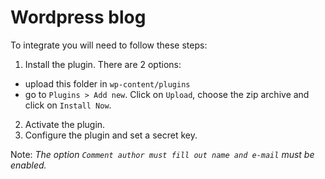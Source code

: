 # Wordpress blog

To integrate you will need to follow these steps:

1. Install the plugin. There are 2 options:
  - upload this folder in `wp-content/plugins`
  - go to `Plugins > Add new`. Click on `Upload`, choose the zip archive and click on `Install Now`.
2. Activate the plugin.
3. Configure the plugin and set a secret key.

Note: *The option `Comment author must fill out name and e-mail` must be enabled.*

